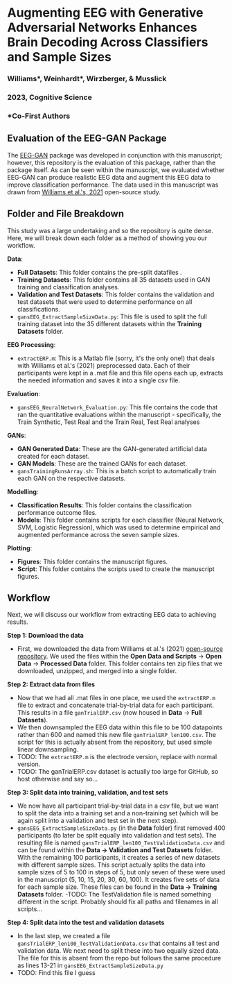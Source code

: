 # Augmenting EEG with Generative Adversarial Networks Enhances Brain Decoding Across Classifiers and Sample Sizes
### Williams*, Weinhardt*, Wirzberger, & Musslick 
### 2023, Cognitive Science
### *Co-First Authors 

## Evaluation of the EEG-GAN Package

The [EEG-GAN](https://autoresearch.github.io/EEG-GAN/) package was developed in conjunction with this manuscript; however, this repository is the evaluation of this package, rather than the package itself. As can be seen within the manuscript, we evaluated whether EEG-GAN can produce realistic EEG data and augment this EEG data to improve classification performance. The data used in this manuscript was drawn from [Williams et al.'s, 2021](https://onlinelibrary.wiley.com/doi/abs/10.1111/psyp.13722) open-source study.

## Folder and File Breakdown

This study was a large undertaking and so the repository is quite dense. Here, we will break down each folder as a method of showing you our workflow. 

<b>Data</b>: 
- <b>Full Datasets</b>: This folder contains the pre-split datafiles .
- <b>Training Datasets</b>: This folder contains all 35 datasets used in GAN training and classification analyses.
- <b>Validation and Test Datasets</b>: This folder contains the validation and test datasets that were used to determine performance on all classifications.
- ```gansEEG_ExtractSampleSizeData.py```: This file is used to split the full training dataset into the 35 different datasets within the <b>Training Datasets</b> folder.

<b>EEG Processing</b>:
- ```extractERP.m```: This is a Matlab file (sorry, it's the only one!) that deals with Williams et al.'s (2021) preprocessed data. Each of their participants were kept in a .mat file and this file opens each up, extracts the needed information and saves it into a single csv file.

<b>Evaluation</b>:
- ```gansEEG_NeuralNetwork_Evaluation.py```: This file contains the code that ran the quantitative evaluations within the manuscript - specifically, the Train Synthetic, Test Real and the Train Real, Test Real analyses

<b>GANs</b>:
- <b>GAN Generated Data</b>: These are the GAN-generated artificial data created for each dataset.
- <b>GAN Models</b>: These are the trained GANs for each dataset.
- ```gansTrainingRunsArray.sh```: This is a batch script to automatically train each GAN on the respective datasets.

<b>Modelling</b>:
- <b>Classification Results</b>: This folder contains the classification performance outcome files.
- <b>Models</b>: This folder contains scripts for each classifier (Neural Network, SVM, Logistic Regression), which was used to determine empirical and augmented performance across the seven sample sizes.

<b>Plotting</b>:
- <b>Figures</b>: This folder contains the manuscript figures.
- <b>Script</b>: This folder contains the scripts used to create the manuscript figures.

## Workflow

Next, we will discuss our workflow from extracting EEG data to achieving results. 

<b>Step 1: Download the data</b>
- First, we downloaded the data from Williams et al.'s (2021) [open-source repository](https://osf.io/65x4v/). We used the files within the <b>Open Data and Scripts</b> -> <b>Open Data</b> -> <b>Processed Data</b> folder. This folder contains ten zip files that we downloaded, unzipped, and merged into a single folder. 

<b>Step 2: Extract data from files</b>
- Now that we had all .mat files in one place, we used the ```extractERP.m``` file to extract and concatenate trial-by-trial data for each participant. This results in a file ```ganTrialERP.csv``` (now housed in <b>Data</b> -> <b>Full Datasets</b>). 
- We then downsampled the EEG data within this file to be 100 datapoints rather than 600 and named this new file ```ganTrialERP_len100.csv```. The script for this is actually absent from the repository, but used simple linear downsampling. 
- TODO: The ```extractERP.m``` is the electrode version, replace with normal version.
- TODO: The ganTrialERP.csv dataset is actually too large for GitHub, so host otherwise and say so...

<b>Step 3: Split data into training, validation, and test sets </b>
- We now have all participant trial-by-trial data in a csv file, but we want to split the data into a training set and a non-training set (which will be again split into a validation and test set in the next step). 
- ```gansEEG_ExtractSampleSizeData.py``` (in the <b>Data</b> folder) first removed 400 participants (to later be split equally into validation and test sets). The resulting file is named ```gansTrialERP_len100_TestValidationData.csv``` and can be found within the <b>Data -> Validation and Test Datasets</b> folder. With the remaining 100 participants, it creates a series of new datasets with different sample sizes. This script actually splits the data into sample sizes of 5 to 100 in steps of 5, but only seven of these were used in the manuscript (5, 10, 15, 20, 30, 60, 100). It creates five sets of data for each sample size. These files can be found in the <b>Data -> Training Datasets</b> folder. 
-TODO: The TestValidation file is named something different in the script. Probably should fix all paths and filenames in all scripts...

<b>Step 4: Split data into the test and validation datasets</b>
- In the last step, we created a file ```gansTrialERP_len100_TestValidationData.csv``` that contains all test and validation data. We next need to split these into two equally sized data. The file for this is absent from the repo but follows the same procedure as lines 13-21 in ```gansEEG_ExtractSampleSizeData.py```
- TODO: Find this file I guess